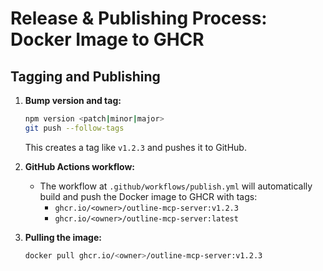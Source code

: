 # Release & Publishing Process: Docker Image to GHCR

## Tagging and Publishing

1. **Bump version and tag:**

   ```sh
   npm version <patch|minor|major>
   git push --follow-tags
   ```

   This creates a tag like `v1.2.3` and pushes it to GitHub.

2. **GitHub Actions workflow:**
   - The workflow at `.github/workflows/publish.yml` will automatically build and push the Docker image to GHCR with tags:
     - `ghcr.io/<owner>/outline-mcp-server:v1.2.3`
     - `ghcr.io/<owner>/outline-mcp-server:latest`

3. **Pulling the image:**
   ```sh
   docker pull ghcr.io/<owner>/outline-mcp-server:v1.2.3
   ```

